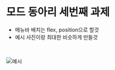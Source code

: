 # 모드 동아리 세번째 과제
- 메뉴바 배치는 flex, position으로 할것
- 예시 사진이랑 최대한 비슷하게 만들것

<br>

![예시](https://user-images.githubusercontent.com/71883310/180115150-47a0ad62-d17d-478e-adf0-019026edaf8c.jpg)